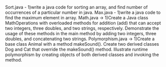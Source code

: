Sort.java - 1)write a java code for sorting an array, and find number of occurrences of a particular number in java.
Max.java - 1)write a java code to find the maximum element in array.
Math.java -> 1)Create a Java class MathOperations with overloaded methods for addition (add) that can accept two integers, three doubles, and two strings, respectively. Demonstrate the usage of these methods in the main method by adding two integers, three doubles, and concatenating two strings.
Polymorphism.java -> 1)Create a base class Animal with a method makeSound(). Create two derived classes Dog and Cat that override the makeSound() method. Illustrate runtime polymorphism by creating objects of both derived classes and invoking the method.

